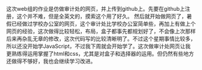 
这次web组的作业是仿做审计处的网页，并上传到github上。先要在github上注册，这个并不难，但是全英文的，摸索这个用了好久。 然后就开始做网页了，暑假已经做过学校办公室的网页，这个审计处比学校办公室简单些，再加上有做上个网页的经验，这次做得比较轻松，布局，盒子都事先都规划好了，不会像上次那样后来再杂乱无章的修改，这次代码写的比较清晰明了。不过这个星期事情比较多，所以还没开始学JavaScript，不过我下周就会开始学了。这次做审计处网页让我更熟练得运用掌握了html和css，尤其是对盒子和选择器的运用。但仍然有些地方还做得不够好，我也会继续学习改进。
